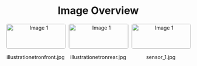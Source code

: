 <h1 style ="text-align: center;"> Image Overview </h1>
<div style="display: flex; flex-wrap: wrap; gap: 10px; justify-content: center;">
<div style="flex: 1 1 calc(33.333% - 20px); max-width: 300px; text-align: center;">
<img src="https://media.evkx.net/multimedia/technology/sensorsandcameras/ultrasonic/illustrationetronfront_xst.jpg" alt="Image 1" style="width: 100%; border: 1px solid #ddd; border-radius: 5px;">
<p>illustrationetronfront.jpg</p>
</div>
<div style="flex: 1 1 calc(33.333% - 20px); max-width: 300px; text-align: center;">
<img src="https://media.evkx.net/multimedia/technology/sensorsandcameras/ultrasonic/illustrationetronrear_xst.jpg" alt="Image 1" style="width: 100%; border: 1px solid #ddd; border-radius: 5px;">
<p>illustrationetronrear.jpg</p>
</div>
<div style="flex: 1 1 calc(33.333% - 20px); max-width: 300px; text-align: center;">
<img src="https://media.evkx.net/multimedia/technology/sensorsandcameras/ultrasonic/sensor_1_xst.jpg" alt="Image 1" style="width: 100%; border: 1px solid #ddd; border-radius: 5px;">
<p>sensor_1.jpg</p>
</div>
</div>
